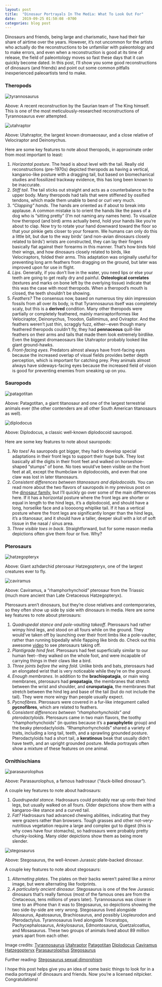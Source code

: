 ```yaml
---
layout: post
title:  "Dinosaur Portrayals In The Media: What To Look Out For"
date:   2019-09-25 01:50:08 -0700
categories: blog post
---
```

Dinosaurs and friends, being large and charismatic, have had their fair share of airtime over the years.  However, it’s not uncommon for the artists who actually do the reconstructions to be unfamiliar with paleontology and to make errors, and even when a reconstruction is good at its time of release, the field of paleontology moves so fast these days that it can quickly become dated.  In this post, I’ll show you some good reconstructions of dinosaurs (and friends) and point out some common pitfalls inexperienced paleoartists tend to make.

### Theropods

![tyrannosaurus](/assets/tyrannosaurus.jpg)

Above: A recent reconstruction by the Saurian team of The King himself.  This is one of the most meticulously-researched reconstructions of Tyrannosaurus ever attempted.

![utahraptor](/assets/utahraptor.jpg)

Above: Utahraptor, the largest known dromaeosaur, and a close relative of Velociraptor and Deinonychus.

Here are some key features to note about theropods, in approximate order from most important to least:
1. _Horizontal posture_.  The head is about level with the tail.  Really old reconstructions (pre-1970s) depicted theropods as having a vertical, kangaroo-like posture with a dragging tail, but based on biomechanical studies and fossilized trackway evidence, this has long been known to be inaccurate.
2. _Stiff tail_.  The tail sticks out straight and acts as a counterbalance to the upper body.  Many theropods had tails that were stiffened by ossified tendons, which made them unable to bend or curl very much.
3. _“Clapping” hands_.  The hands are oriented as if about to break into applause.  A common mistake is to orient the hands like the paws of a dog who is “sitting pretty” (I’m not naming any names here).  To visualize how theropod (and bird) arms actually bend, hold your hands like you’re about to clap.  Now try to rotate your hand downward toward the floor so that your pinkie gets closer to your forearm.  We humans can only do this a little bit, but due to the way birds’ (and non-avian dinosaurs closely related to birds’) wrists are constructed, they can lay their fingers basically flat against their forearms in this manner.  That’s how birds fold their wings, and how dinosaurs closely related to birds, like Velociraptors, folded their arms.  This adaptation was originally useful for preventing long arm feathers from dragging on the ground, but later was improved upon for use in flight.
4. _Lips_.  Generally, if you don’t live in the water, you need lips or else your teeth are going to get really dry and painful.  **Osteological correlates** (textures and marks on bone left by the overlying tissue) indicate that this was the case with most theropods.  When a theropod’s mouth is closed, the teeth shouldn’t be showing.
5. _Feathers?_  The consensus now, based on numerous tiny skin impression fossils from all over its body, is that Tyrannosaurus itself was completely scaly, but this is a **derived** condition.  Many other theropods were partially or completely feathered, mainly maniraptoriformes like Velociraptor, Deinonychus, Troodon, Gallimimus, and Oviraptor.  And the feathers weren’t just thin, scraggly fuzz, either--even though many feathered theropods couldn’t fly, they had **pennaceous** quill-like feathers on their arms and tails that made them look extremely birdlike.  Even the biggest dromaeosaurs like Utahraptor probably looked like giant ground-hawks.
6. _Front-facing eyes_.  Predators almost always have front-facing eyes because the increased overlap of visual fields provides better depth perception, which is important for catching prey.  Prey animals almost always have sideways-facing eyes because the increased field of vision is good for preventing enemies from sneaking up on you.

### Sauropods

![patagotitan](/assets/patagotitan.png)

Above: Patagotitan, a giant titanosaur and one of the largest terrestrial animals ever (the other contenders are all other South American titanosaurs as well).

![diplodocus](/assets/diplodocus.jpg)

Above: Diplodocus, a classic well-known diplodocoid sauropod.

Here are some key features to note about sauropods:
1. _No toes!_ As sauropods got bigger, they had to develop special adaptations in their front legs to support their huge bulk.  They lost basically all the digits in their front feet and walked on horseshoe-shaped “stumps” of bone.  No toes would’ve been visible on the front feet at all, except the thumbclaw in diplodocoids, and even that one claw was lost in later titanosaurs.
2. _Consistent differences between titanosaurs and diplodocoids_.  You can read more about the two flavors of sauropods in my previous post on the [dinosaur family](blog/post/2019/09/11/dinosaur-family-overview.html), but I’ll quickly go over some of the main differences here.  If it has a horizontal posture where the front legs are shorter or equal in length to the hind legs, it’s a diplodocoid, and should have a long, horselike face and a looooong whiplike tail.  If it has a vertical posture where the front legs are significantly longer than the hind legs, it’s a titanosaur, and it should have a taller, deeper skull with a lot of soft tissue in the nasal / sinus area.
3. _Three visible toes in back_.  Straightforward, but for some reason media depictions often give them four or five.  Why?

### Pterosaurs

![hatzegopteryx](/assets/hatzegopteryx.jpg)

Above: Giant azhdarchid pterosaur Hatzegopteryx, one of the largest creatures ever to fly.

![caviramus](/assets/caviramus.jpg)

Above: Caviramus, a “rhamphorhynchoid” pterosaur from the Triassic (much more ancient than Late Cretaceous Hatzegopteryx).

Pterosaurs aren’t dinosaurs, but they’re close relatives and contemporaries, so they often show up side by side with dinosaurs in media.  Here are some key features to note about pterosaurs:
1. _Quadrupedal stance and pole-vaulting takeoff_.  Pterosaurs had rather wimpy hind legs, and stood on all fours while on the ground.  They would’ve taken off by launching over their front limbs like a pole-vaulter, rather than running bipedally while flapping like birds do.  Check out this awesome [video](https://www.youtube.com/watch?v=CRk_OV2cDkk) to see pterosaurs taking off.
2. _Plantigrade hind feet_.  Pterosaurs had feet superficially similar to our human feet--they walked on the whole foot, and were incapable of carrying things in their claws like a bird.
3. _Three joints before the wing fold_.  Unlike birds and bats, pterosaurs had an elongated wrist that is very noticeable while they’re on the ground.
4. _Enough membranes_.  In addition to the **brachiopatagia**, or main wing membranes, pterosaurs had **propatagia**, the membranes that stretch between the wrist and shoulder, and **cruropatagia**, the membranes that stretch between the hind leg and base of the tail (but do not include the tail).  They were more wingy than people usually expect.
5. _Pycnofibres_.  Pterosaurs were covered in a fur-like integument called **pycnofibres**, which are related to feathers.
6. _Consistent differences between “rhamphorhynchoids” and pterodactyloids_.  Pterosaurs came in two main flavors, the toothy “rhamphorhynchoids” (in quotes because it’s a **paraphyletic** group) and the beaky pterodactyloids.  “Rhamphorhynchoids” shared a variety of traits, including a long tail, teeth, and a sprawling grounded posture.  Pterodactyloids had a short tail, a **keratinous** beak that usually didn’t have teeth, and an upright grounded posture.  Media portrayals often show a mixture of these features on one animal.

### Ornithischians

![parasaurolophus](/assets/parasaurolophus.jpg)

Above: Parasaurolophus, a famous hadrosaur (“duck-billed dinosaur”).

A couple key features to note about hadrosaurs:
1. _Quadrupedal stance_.  Hadrosaurs could probably rear up onto their hind legs, but usually walked on all fours.  Older depictions show them with a kangaroo-like stance and a curved tail.
2. _Fat?_  Hadrosaurs had advanced chewing abilities, indicating that they were grazers rather than browsers.  Tough grasses and other not-very-nutritious vegetation require a large and complex gut to digest (this is why cows have four stomachs), so hadrosaurs were probably pretty chunky-looking.  Many older depictions show them as being more slender.

![stegosaurus](/assets/stegosaurus.jpg)

Above: Stegosaurus, the well-known Jurassic plate-backed dinosaur.

A couple key features to note about stegosaurs:
1. _Alternating plates_.  The plates on their backs weren’t paired like a mirror image, but were alternating like footprints.
2. _A particularly ancient dinosaur_.  Stegosaurus is one of the few Jurassic dinosaurs that’s really famous (most of the famous ones are from the Cretaceous, tens millions of years later).  Tyrannosaurus was closer in time to an iPhone than it was to Stegosaurus, so depictions showing the two side-by-side are very wrong.  Stegosaurus lived alongside Allosaurus, Apatosaurus, Brachiosaurus, and possibly Liopleurodon and Pterodactylus.  Tyrannosaurus lived alongside Triceratops, Pachycephalosaurus, Ankylosaurus, Edmontosaurus, Quetzalcoatlus, and Mosasaurus.  These two groups of animals lived about 89 million years apart from each other.

Image credits:
[Tyrannosaurus](https://sauriangame.squarespace.com/blog/2018/9/20/tyrannosaurus-redesign-2018)
[Utahraptor](https://www.deviantart.com/prehistorybyliam/art/Utahraptor-785085300)
[Patagotitan](https://www.deviantart.com/prehistorybyliam/art/Maximo-the-Patagotitan-767373239)
[Diplodocus](https://www.deviantart.com/fredthedinosaurman/art/Diplodocus-617826369)
[Caviramus](https://www.deviantart.com/vitor-silva/art/Caviramus-sketch-402025691)
[Hatzegopteryx](https://www.deviantart.com/prehistorybyliam/art/Hatzegopteryx-772042224)
[Parasaurolophus](https://www.deviantart.com/stygimolochspinifer/art/Parasaurolophus-414763554)
[Stegosaurus](https://www.deviantart.com/fredthedinosaurman/art/Stegosaurus-Sexual-Dimorphism-528761626)

Further reading:
[Stegosaurus sexual dimorphism](http://www.bris.ac.uk/news/2015/april/sexing-stegosaurus.html)

I hope this post helps give you an idea of some basic things to look for in a media portrayal of dinosaurs and friends.  Now you’re a licensed nitpicker.  Congratulations!
